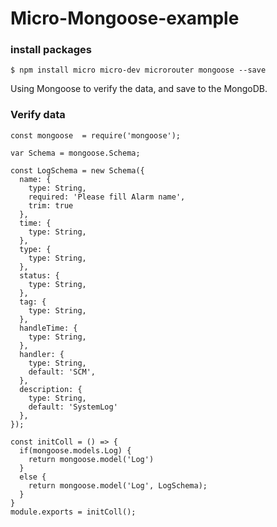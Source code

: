 # Micro-Mongoose-example

### install packages

```
$ npm install micro micro-dev microrouter mongoose --save

```

Using Mongoose to verify the data, and save to the MongoDB.


### Verify data


```
const mongoose  = require('mongoose');

var Schema = mongoose.Schema;

const LogSchema = new Schema({
  name: {
    type: String,
    required: 'Please fill Alarm name',
    trim: true
  },
  time: {
    type: String,
  },
  type: {
    type: String,
  },
  status: {
    type: String,
  },
  tag: {
    type: String,
  },
  handleTime: {
    type: String,
  },
  handler: {
    type: String,
    default: 'SCM',
  },
  description: {
    type: String,
    default: 'SystemLog'
  },
});

const initColl = () => {
  if(mongoose.models.Log) {
    return mongoose.model('Log')
  }
  else {
    return mongoose.model('Log', LogSchema);
  }
}
module.exports = initColl();

```